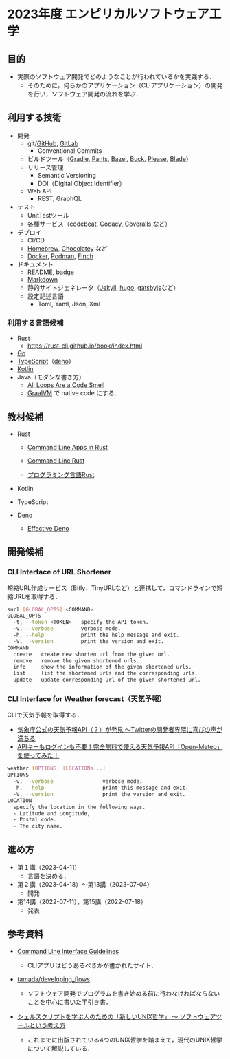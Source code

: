 # 2023年度 エンピリカルソフトウェア工学

## 目的

* 実際のソフトウェア開発でどのようなことが行われているかを実践する．
  * そのために，何らかのアプリケーション（CLIアプリケーション）の開発を行い，ソフトウェア開発の流れを学ぶ．


## 利用する技術

- 開発
  - git/[GitHub](https://github.com/), [GitLab](https://gitlab.com/)
    - Conventional Commits
  - ビルドツール（[Gradle](https://gradle.org/), [Pants](https://www.pantsbuild.org/), [Bazel](https://bazel.build/), [Buck](https://buck.build/), [Please](https://please.build/), [Blade](https://github.com/chen3feng/blade-build)）
  - リリース管理
    - Semantic Versioning
    - DOI（Digital Object Identifier）
  - Web API
    - REST, GraphQL
- テスト
  - UnitTestツール
  - 各種サービス（[codebeat](https://codebeat.co/), [Codacy](https://www.codacy.com/), [Coveralls](https://coveralls.io/) など）
- デプロイ
  - CI/CD
  - [Homebrew](https://brew.sh/index_ja), [Chocolatey](https://community.chocolatey.org/) など
  - [Docker](https://docker.com/), [Podman](https://podman.io/), [Finch](https://github.com/runfinch)
- ドキュメント
  - README, badge
  - [Markdown](https://daringfireball.net/projects/markdown/)
  - 静的サイトジェネレータ（[Jekyll](http://jekyllrb-ja.github.io/), [hugo](https://gohugo.io/), [gatsbyjs](https://www.gatsbyjs.com/)など）
  - 設定記述言語
    - Toml, Yaml, Json, Xml
  

### 利用する言語候補

- Rust
  - https://rust-cli.github.io/book/index.html
- [Go](https://go.dev/)
- [TypeScript](https://www.typescriptlang.org/)（[deno](https://deno.land/)）
- [Kotlin](https://kotlinlang.org/)
- Java（モダンな書き方）
  - [All Loops Are a Code Smell](https://medium.com/swlh/all-loops-are-a-code-smell-6416ac4865d6)
  - [GraalVM](https://www.graalvm.org/) で native code にする．

## 教材候補

* Rust

  * [Command Line Apps in Rust](https://rust-cli.github.io/book/index.html#command-line-apps-in-rust)
  * [Command Line Rust](https://www.oreilly.com/library/view/command-line-rust/9781098109424/)

  * [プログラミング言語Rust](https://doc.rust-jp.rs/book-ja/)

* Kotlin

* TypeScript

* Deno

  * [Effective Deno](https://zenn.dev/uki00a/books/effective-deno)

## 開発候補

### CLI Interface of URL Shortener

短縮URL作成サービス（Bitly，TinyURLなど）と連携して，コマンドラインで短縮URLを取得する．

```sh
surl [GLOBAL_OPTS] <COMMAND>
GLOBAL_OPTS
  -t, --token <TOKEN>   specify the API token.
  -v, --verbose         verbose mode.
  -h, --help            print the help message and exit.
  -V, --version         print the version and exit.
COMMAND
  create   create new shorten url from the given url.
  remove   remove the given shortened urls.
  info     show the information of the given shortened urls.
  list     list the shortened urls and the corresponding urls.
  update   update corresponding url of the given shortened url.
```

### CLI Interface for Weather forecast（天気予報）

CLIで天気予報を取得する．

* [気象庁公式の天気予報API（？）が発見 ～Twitterの開発者界隈に喜びの声が満ちる](https://forest.watch.impress.co.jp/docs/serial/yajiuma/1309318.html)
* [APIキーもログインも不要！完全無料で使える天気予報API「Open-Meteo」を使ってみた！](https://paiza.hatenablog.com/entry/2021/11/04/130000)

```sh
weather [OPTIONS] [LOCATIONs...]
OPTIONS
  -v, --verbose                verbose mode.
  -h, --help                   print this message and exit.
  -V, --version                print the version and exit.
LOCATION
  specify the location in the following ways.
  - Latitude and Longitude,
  - Postal code.
  - The city name.
```



## 進め方

* 第１講（2023-04-11）
  * 言語を決める．
* 第２講（2023-04-18）〜第13講（2023-07-04）
  * 開発
* 第14講（2022-07-11），第15講（2022-07-18）
  * 発表

## 参考資料

* [Command Line Interface Guidelines](https://clig.dev)
  * CLIアプリはどうあるべきかが書かれたサイト．

* [tamada/developing_flows](https://github.com/tamada/developing_flows)
  * ソフトウェア開発でプログラムを書き始める前に行わなければならないことを中心に書いた手引き書．
* [シェルスクリプトを学ぶ人のための「新しいUNIX哲学」 〜 ソフトウェアツールという考え方](https://qiita.com/ko1nksm/items/c55d067b55bbd561df11)
  * これまでに出版されている4つのUNIX哲学を踏まえて，現代のUNIX哲学について解説している．
